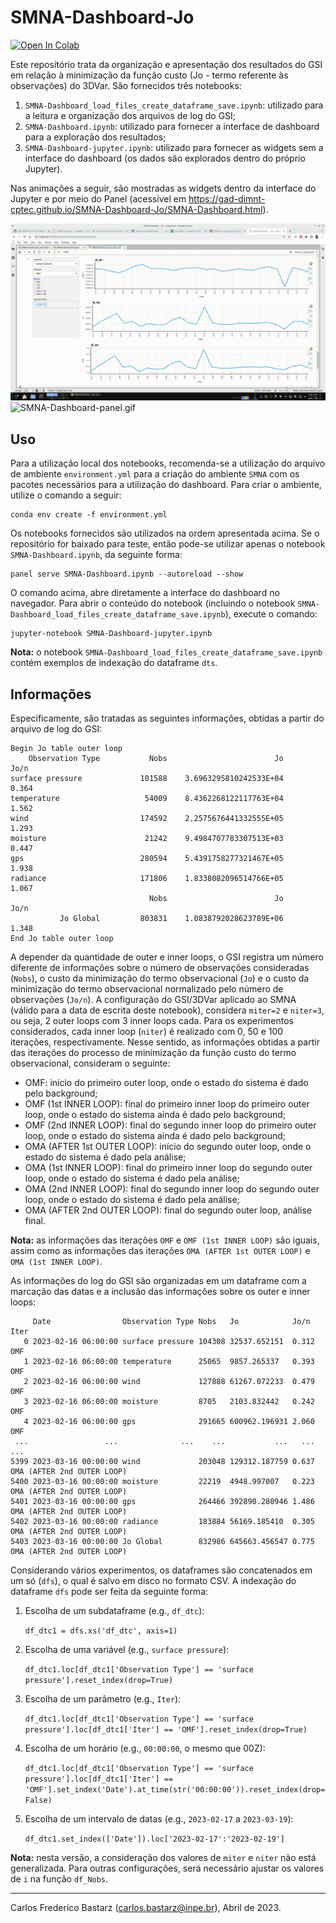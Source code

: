# SMNA-Dashboard-Jo

<a target="_blank" href="https://colab.research.google.com/github/GAD-DIMNT-CPTEC/SMNA-Dashboard-Jo/blob/main/SMNA-Dashboard-jupyter.ipynb">
  <img src="https://colab.research.google.com/assets/colab-badge.svg" alt="Open In Colab"/>
</a>

Este repositório trata da organização e apresentação dos resultados do GSI em relação à minimização da função custo (Jo - termo referente às observações) do 3DVar. São fornecidos três notebooks:

1. `SMNA-Dashboard_load_files_create_dataframe_save.ipynb`: utilizado para a leitura e organização dos arquivos de log do GSI;
2. `SMNA-Dashboard.ipynb`: utilizado para fornecer a interface de dashboard para a exploração dos resultados;
3. `SMNA-Dashboard-jupyter.ipynb`: utilizado para fornecer as widgets sem a interface do dashboard (os dados são explorados dentro do próprio Jupyter).

Nas animações a seguir, são mostradas as widgets dentro da interface do Jupyter e por meio do Panel (acessível em https://gad-dimnt-cptec.github.io/SMNA-Dashboard-Jo/SMNA-Dashboard.html).

![SMNA-Dashboard.gif](SMNA-Dashboard.gif)
![SMNA-Dashboard-panel.gif](SMNA-Dashboard-panel.gif)

## Uso

Para a utilização local dos notebooks, recomenda-se a utilização do arquivo de ambiente `environment.yml` para a criação do ambiente `SMNA` com os pacotes necessários para a utilização do dashboard. Para criar o ambiente, utilize o comando a seguir:

```
conda env create -f environment.yml
```

Os notebooks fornecidos são utilizados na ordem apresentada acima. Se o repositório for baixado para teste, então pode-se utilizar apenas o notebook `SMNA-Dashboard.ipynb`, da seguinte forma:

```
panel serve SMNA-Dashboard.ipynb --autoreload --show
```

O comando acima, abre diretamente a interface do dashboard no navegador. Para abrir o conteúdo do notebook (incluindo o notebook `SMNA-Dashboard_load_files_create_dataframe_save.ipynb`), execute o comando:

```
jupyter-notebook SMNA-Dashboard-jupyter.ipynb
```

**Nota:** o notebook `SMNA-Dashboard_load_files_create_dataframe_save.ipynb` contém exemplos de indexação do dataframe `dts`.

## Informações

Especificamente, são tratadas as seguintes informações, obtidas a partir do arquivo de log do GSI:

```
Begin Jo table outer loop
    Observation Type           Nobs                        Jo        Jo/n
surface pressure             101588    3.6963295810242533E+04       0.364
temperature                   54009    8.4362268122117763E+04       1.562
wind                         174592    2.2575676441332555E+05       1.293
moisture                      21242    9.4984707783307513E+03       0.447
gps                          280594    5.4391758277321467E+05       1.938
radiance                     171806    1.8338082096514766E+05       1.067
                               Nobs                        Jo        Jo/n
           Jo Global         803831    1.0838792028623789E+06       1.348
End Jo table outer loop
```

A depender da quantidade de outer e inner loops, o GSI registra um número diferente de informações sobre o número de observações consideradas (`Nobs`), o custo da minimização do termo observacional (`Jo`) e o custo da minimização do termo observacional normalizado pelo número de observações (`Jo/n`). A configuração do GSI/3DVar aplicado ao SMNA (válido para a data de escrita deste notebook), considera `miter=2` e `niter=3`, ou seja, 2 outer loops com 3 inner loops cada. Para os experimentos considerados, cada inner loop (`niter`) é realizado com 0, 50 e 100 iterações, respectivamente. Nesse sentido, as informações obtidas a partir das iterações do processo de minimização da função custo do termo observacional, consideram o seguinte:

* OMF: início do primeiro outer loop, onde o estado do sistema é dado pelo background;
* OMF (1st INNER LOOP): final do primeiro inner loop do primeiro outer loop, onde o estado do sistema ainda é dado pelo background;
* OMF (2nd INNER LOOP): final do segundo inner loop do primeiro outer loop, onde o estado do sistema ainda é dado pelo background;
* OMA (AFTER 1st OUTER LOOP): início do segundo outer loop, onde o estado do sistema é dado pela análise;
* OMA (1st INNER LOOP): final do primeiro inner loop do segundo outer loop, onde o estado do sistema é dado pela análise;
* OMA (2nd INNER LOOP): final do segundo inner loop do segundo outer loop, onde o estado do sistema é dado pela análise;
* OMA (AFTER 2nd OUTER LOOP): final do segundo outer loop, análise final.

**Nota:** as informações das iterações `OMF` e `OMF (1st INNER LOOP)` são iguais, assim como as informações das iterações `OMA (AFTER 1st OUTER LOOP)` e `OMA (1st INNER LOOP)`.

As informações do log do GSI são organizadas em um dataframe com a marcação das datas e a inclusão das informações sobre os outer e inner loops:

```
     Date                Observation Type Nobs   Jo            Jo/n  Iter
   0 2023-02-16 06:00:00 surface pressure 104308 32537.652151  0.312 OMF
   1 2023-02-16 06:00:00 temperature      25065  9857.265337   0.393 OMF
   2 2023-02-16 06:00:00 wind             127888 61267.072233  0.479 OMF
   3 2023-02-16 06:00:00 moisture         8705   2103.832442   0.242 OMF
   4 2023-02-16 06:00:00 gps              291665 600962.196931 2.060 OMF
 ...                 ...              ...    ...           ...   ... ...
5399 2023-03-16 00:00:00 wind             203048 129312.187759 0.637 OMA (AFTER 2nd OUTER LOOP)
5400 2023-03-16 00:00:00 moisture         22219  4948.997007   0.223 OMA (AFTER 2nd OUTER LOOP)
5401 2023-03-16 00:00:00 gps              264466 392890.280946 1.486 OMA (AFTER 2nd OUTER LOOP)
5402 2023-03-16 00:00:00 radiance         183884 56169.185410  0.305 OMA (AFTER 2nd OUTER LOOP)
5403 2023-03-16 00:00:00 Jo Global        832986 645663.456547 0.775 OMA (AFTER 2nd OUTER LOOP)
```

Considerando vários experimentos, os dataframes são concatenados em um só (`dfs`), o qual é salvo em disco no formato CSV. A indexação do dataframe `dfs` pode ser feita da seguinte forma:

1. Escolha de um subdataframe (e.g., `df_dtc`): 

    `df_dtc1 = dfs.xs('df_dtc', axis=1)`

2. Escolha de uma variável (e.g., `surface pressure`): 

    `df_dtc1.loc[df_dtc1['Observation Type'] == 'surface pressure'].reset_index(drop=True)`
    
3. Escolha de um parâmetro (e.g., `Iter`): 

    `df_dtc1.loc[df_dtc1['Observation Type'] == 'surface pressure'].loc[df_dtc1['Iter'] == 'OMF'].reset_index(drop=True)`
    
4. Escolha de um horário (e.g., `00:00:00`, o mesmo que 00Z): 

    `df_dtc1.loc[df_dtc1['Observation Type'] == 'surface pressure'].loc[df_dtc1['Iter'] == 'OMF'].set_index('Date').at_time(str('00:00:00')).reset_index(drop=False)`

5. Escolha de um intervalo de datas (e.g., `2023-02-17` a `2023-03-19`):

    `df_dtc1.set_index(['Date']).loc['2023-02-17':'2023-02-19']`

**Nota:** nesta versão, a consideração dos valores de `miter` e `niter` não está generalizada. Para outras configurações, será necessário ajustar os valores de `i` na função `df_Nobs`.

---

Carlos Frederico Bastarz (carlos.bastarz@inpe.br), Abril de 2023.
